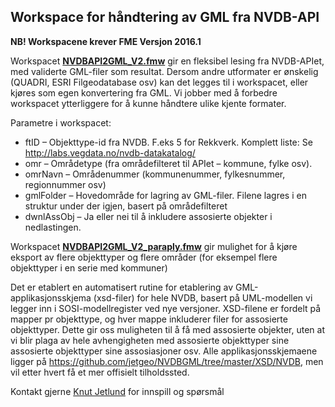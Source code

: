## Workspace for håndtering av GML fra NVDB-API

**NB! Workspacene krever FME Versjon 2016.1**

Workspacet **[NVDBAPI2GML_V2.fmw](https://github.com/jetgeo/NVDBGML/blob/master/FME/NVDBAPI2GML_V2.fmw)** gir en fleksibel lesing fra NVDB-APIet, med validerte GML-filer som resultat. Dersom andre utformater er ønskelig (QUADRI, ESRI Filgeodatabase osv) kan det legges til i workspacet, eller kjøres som egen konvertering fra GML. Vi jobber med å forbedre workspacet ytterliggere for å kunne håndtere ulike kjente formater. 

Parametre i workspacet:
* ftID – Objekttype-id fra NVDB. F.eks 5 for Rekkverk. Komplett liste: Se http://labs.vegdata.no/nvdb-datakatalog/
* omr – Områdetype (fra områdefilteret til APIet – kommune, fylke osv).
* omrNavn – Områdenummer (kommunenummer, fylkesnummer, regionnummer osv)
* gmlFolder – Hovedområde for lagring av GML-filer. Filene lagres i en struktur under der igjen, basert på områdefilteret
* dwnlAssObj – Ja eller nei til å inkludere assosierte objekter i nedlastingen. 

Workspacet **[NVDBAPI2GML_V2_paraply.fmw](https://github.com/jetgeo/NVDBGML/blob/master/FME/NVDBAPI2GML_V2_paraply.fmw)** gir mulighet for å kjøre eksport av flere objekttyper og flere områder (for eksempel flere objekttyper i en serie med kommuner) 

Det er etablert en automatisert rutine for etablering av GML-applikasjonsskjema (xsd-filer) for hele NVDB, basert på UML-modellen vi legger inn i SOSI-modellregister ved nye versjoner. XSD-filene er fordelt på mapper pr objekttype, og hver mappe inkluderer filer for assosierte objekttyper. Dette gir oss muligheten til å få med assosierte objekter, uten at vi blir plaga av hele avhengigheten med assosierte objekttyper sine assosierte objekttyper sine assosiasjoner osv. Alle applikasjonsskjemaene ligger på https://github.com/jetgeo/NVDBGML/tree/master/XSD/NVDB, men vil etter hvert få et mer offisielt tilholdssted. 

Kontakt gjerne [Knut Jetlund](mailto:knut.jetlund@vegvesen.no) for innspill og spørsmål
